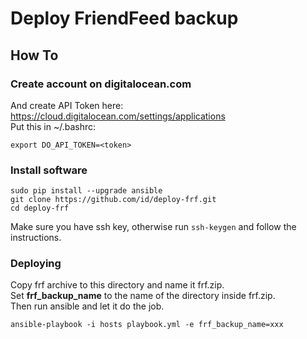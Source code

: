# Deploy FriendFeed backup

## How To

### Create account on digitalocean.com
And create API Token here: https://cloud.digitalocean.com/settings/applications  
Put this in ~/.bashrc:

    export DO_API_TOKEN=<token>

### Install software

    sudo pip install --upgrade ansible
    git clone https://github.com/id/deploy-frf.git
    cd deploy-frf

Make sure you have ssh key, otherwise run `ssh-keygen` and follow the instructions.

### Deploying
Copy frf archive to this directory and name it frf.zip.  
Set **frf_backup_name** to the name of the directory inside frf.zip.  
Then run ansible and let it do the job.

    ansible-playbook -i hosts playbook.yml -e frf_backup_name=xxx

